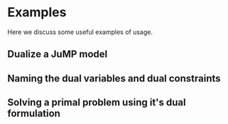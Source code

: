 # Examples 

Here we discuss some useful examples of usage.

## Dualize a JuMP model

## Naming the dual variables and dual constraints

## Solving a primal problem using it's dual formulation